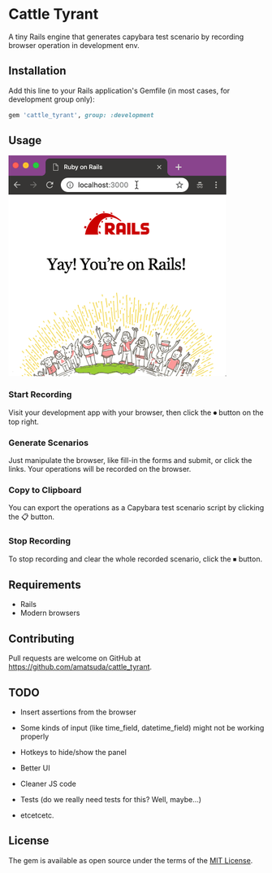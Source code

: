 # Cattle Tyrant

A tiny Rails engine that generates capybara test scenario by recording browser operation in development env.

## Installation

Add this line to your Rails application's Gemfile (in most cases, for development group only):

```ruby
gem 'cattle_tyrant', group: :development
```

## Usage

![Usage](cattle_tyrant.gif)

### Start Recording

Visit your development app with your browser, then click the ⏺ button on the top right.

### Generate Scenarios

Just manipulate the browser, like fill-in the forms and submit, or click the links.
Your operations will be recorded on the browser.

### Copy to Clipboard

You can export the operations as a Capybara test scenario script by clicking the 📋 button.

### Stop Recording

To stop recording and clear the whole recorded scenario, click the ⏹ button.

## Requirements

- Rails
- Modern browsers

## Contributing

Pull requests are welcome on GitHub at https://github.com/amatsuda/cattle_tyrant.

## TODO

- Insert assertions from the browser

- Some kinds of input (like time_field, datetime_field) might not be working properly

- Hotkeys to hide/show the panel

- Better UI

- Cleaner JS code

- Tests (do we really need tests for this? Well, maybe...)

- etcetcetc.

## License

The gem is available as open source under the terms of the [MIT License](https://opensource.org/licenses/MIT).
